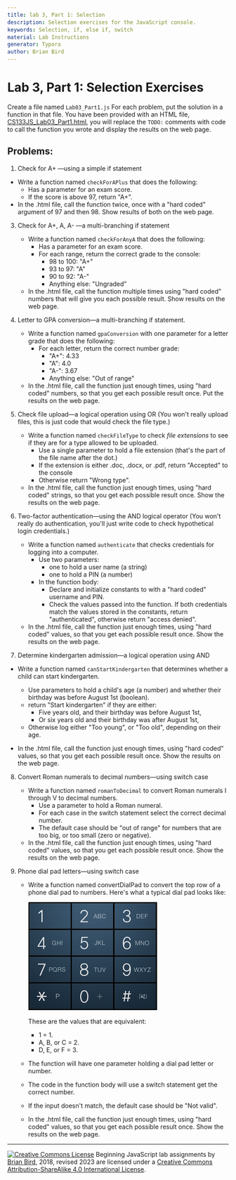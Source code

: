 ```yaml
---
title: lab 3, Part 1: Selection
description: Selection exercises for the JavaScript console.
keywords: Selection, if, else if, switch
material: Lab Instructions
generator: Typora
author: Brian Bird
---
```


# Lab 3, Part 1: Selection Exercises

Create a file named `Lab03_Part1.js` For each problem, put the solution in a function in that file. You have been provided with an HTML file, [CS133JS_Lab03_Part1.html](https://lcc-cit.github.io/CS133JS-CourseMaterials/Labs/Lab03/CS133JS_Lab03_Part1.html), you will replace the `TODO:` comments with code to call the function you wrote and display the results on the web page.

## Problems:

1. Check for A+ &mdash;using a simple if statement
  - Write a function named `checkForAPlus` that does the following:
     - Has a parameter for an exam score.
     - If the score is above 97, return "A+".
   - In the .html file, call the function twice, once with a "hard coded" argument of 97 and then 98. Show results of both on the web page.
  
3. Check for A+, A, A- &mdash;a multi-branching if statement

   - Write a function named `checkForAnyA` that does the following:
     - Has a parameter for an exam score.
     - For each range, return the correct grade to the console:
       - 98 to 100: "A+"
       - 93 to 97: "A"
       - 90 to 92: "A-"
       - Anything else: "Ungraded"
   - In the .html file, call the function multiple times using "hard coded" numbers that will give you each possible result. Show results on the web page.
   
4. Letter to GPA conversion&mdash;a multi-branching if statement.

   - Write a function named `gpaConversion` with one parameter for a letter grade that does the following:
     - For each letter, return the correct number grade:
       - "A+": 4.33
       - "A": 4.0
       - "A-": 3.67
       - Anything else: "Out of range"
   - In the .html file, call the function just enough times, using "hard coded" numbers, so that you get each possible result once. Put the results on the web page.
   
3. Check file upload&mdash;a logical operation using OR
(You won't really upload files, this is just code that would check the file type.)
   - Write a function named `checkFileType` to check *file extensions* to see if they are for a type allowed to be uploaded.
     - Use a single parameter to hold a file extension (that's the part of the file name after the dot.)
     - If the extension is either .doc, .docx, or .pdf, return "Accepted" to the console
     - Otherwise return "Wrong type".
   - In the .html file, call the function just enough times, using "hard coded" strings, so that you get each possible result once. Show the results on the web page.

6. Two-factor authentication&mdash;using the AND logical operator
   (You won't really do authentication, you'll just write code to check hypothetical login credentials.)
   
   - Write a function named `authenticate`  that checks credentials for logging into a computer.
     - Use two parameters:
       - one to hold a user name (a string)
       - one to hold  a PIN (a number)
     - In the function body:
       - Declare and initialize constants to with a "hard coded" username and  PIN.
       - Check the values passed into the function. If both credentials match the values stored in the constants, return "authenticated", otherwise return "access denied".
   - In the .html file, call the function just enough times, using "hard coded" values, so that you get each possible result once. Show the results on the web page.
   
5. Determine kindergarten admission&mdash;a logical operation using AND
  - Write a function named `canStartKindergarten` that determines whether a child can start kindergarten.
    - Use parameters to hold a child's age (a number) and whether their birthday was before August 1st (boolean).
    - return "Start kindergarten"  if they are either:
       - Five years old, and their birthday was before August 1st, 
       - Or six years old and their birthday was after August 1st,
    - Otherwise log either "Too young", or "Too old", depending on their age.
    
  - In the .html file, call the function just enough times, using "hard coded" values, so that you get each possible result once. Show the results on the web page.
  
8. Convert Roman numerals to decimal numbers&mdash;using switch case
   - Write a function named `romanToDecimal` to convert Roman numerals I through V to decimal numbers.
     - Use a parameter to hold a Roman numeral.
     - For each case in the switch statement select the correct decimal number.
     - The default case should be "out of range" for numbers that are too big, or too small (zero or negative).
   - In the .html file, call the function just enough times, using "hard coded" values, so that you get each possible result once. Show the results on the web page.
   
9. Phone dial pad letters&mdash;using switch case
   - Write a function named convertDialPad to convert the top row of a phone dial pad to numbers. Here's what a typical dial pad looks like:
     
      <img src="PhoneDialPad.png" alt="Phone Dial Pad"/>
     
     These are the values that are equivalent: 
     
     - 1 = 1.
     - A, B, or C = 2.
     - D, E, or F = 3.
     
   - The function will have one parameter holding a dial pad letter or number. 
   
   - The code in the function body will use a switch statement get the correct  number.
   
   - If the input doesn't match, the default case should be "Not valid".
   
   - In the .html file, call the function just enough times, using "hard coded" values, so that you get each possible result once. Show the results on the web page.



------

[![Creative Commons License](https://i.creativecommons.org/l/by-sa/4.0/88x31.png)](http://creativecommons.org/licenses/by-sa/4.0/) Beginning JavaScript lab assignments by [Brian Bird](https://profbird.dev), 2018, revised <time>2023</time> are licensed under a [Creative Commons Attribution-ShareAlike 4.0 International License](http://creativecommons.org/licenses/by-sa/4.0/). 